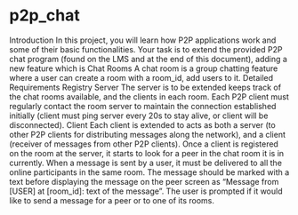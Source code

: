 # p2p_chat

Introduction
In this project, you will learn how P2P applications work and some of their basic functionalities.
Your task is to extend the provided P2P chat program (found on the LMS and at the end of this
document), adding a new feature which is Chat Rooms
A chat room is a group chatting feature where a user can create a room with a room_id, add users to
it.
Detailed Requirements
Registry Server
The server is to be extended keeps track of the chat rooms available, and the clients in each room.
Each P2P client must regularly contact the room server to maintain the connection established
initially (client must ping server every 20s to stay alive, or client will be disconnected).
Client
Each client is extended to acts as both a server (to other P2P clients for distributing messages along
the network), and a client (receiver of messages from other P2P clients). Once a client is registered
on the room at the server, it starts to look for a peer in the chat room it is in currently. When a message
is sent by a user, it must be delivered to all the online participants in the same room.
The message should be marked with a text before displaying the message on the peer screen as
“Message from [USER] at [room_id]: text of the message”.
The user is prompted if it would like to send a message for a peer or to one of its rooms.
